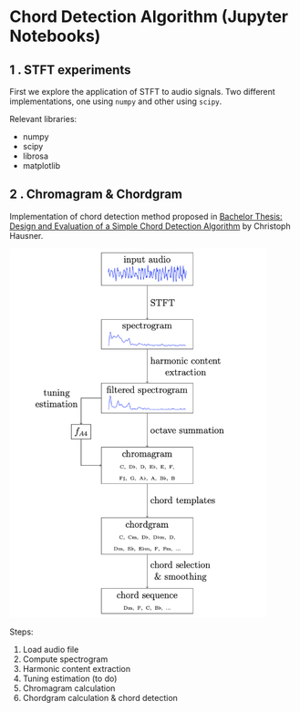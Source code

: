 # Chord Detection Algorithm (Jupyter Notebooks)

## 1 . STFT experiments

First we explore the application of STFT to audio signals. Two different implementations, one using `numpy` and other using `scipy`.

Relevant libraries:
* numpy
* scipy
* librosa
* matplotlib

## 2 . Chromagram & Chordgram

Implementation of chord detection method proposed in [Bachelor Thesis: Design and Evaluation of a Simple Chord Detection Algorithm](https://www.fim.uni-passau.de/fileadmin/dokumente/fakultaeten/fim/lehrstuhl/sauer/geyer/BA_MA_Arbeiten/BA-HausnerChristoph-201409.pdf) by Christoph Hausner. 

<img src='thealgorithm.png' width='450' />

Steps:
1. Load audio file
2. Compute spectrogram
3. Harmonic content extraction
4. Tuning estimation (to do)
5. Chromagram calculation
6. Chordgram calculation & chord detection